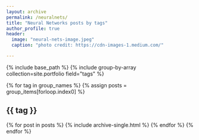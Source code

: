 ```yaml
---
layout: archive
permalink: /neuralnets/
title: "Neural Networks posts by tags"
author_profile: true
header:
  image: "neural-nets-image.jpeg"
  caption: "photo credit: https://cdn-images-1.medium.com/"

---
```


{% include base_path %}
{% include group-by-array collection=site.portfolio field="tags" %}

{% for tag in group_names %}
  {% assign posts = group_items[forloop.index0] %}
  <h2 id="{{ tag | slugify }}" class="archive__subtitle">{{ tag }}</h2>
  {% for post in posts %}
    {% include archive-single.html %}
  {% endfor %}
{% endfor %}